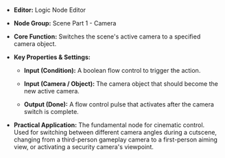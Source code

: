 - **Editor:** Logic Node Editor
    
- **Node Group:** Scene Part 1 - Camera
    
- **Core Function:** Switches the scene's active camera to a specified camera object.
    
- **Key Properties & Settings:**
    
    - **Input (Condition):** A boolean flow control to trigger the action.
        
    - **Input (Camera / Object):** The camera object that should become the new active camera.
        
    - **Output (Done):** A flow control pulse that activates after the camera switch is complete.
        
- **Practical Application:** The fundamental node for cinematic control. Used for switching between different camera angles during a cutscene, changing from a third-person gameplay camera to a first-person aiming view, or activating a security camera's viewpoint.